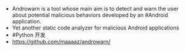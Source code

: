 - Androwarn is a tool whose main aim is to detect and warn the user about potential malicious behaviors developed by an #Android application.
- Yet another static code analyzer for malicious Android applications
- #Python 开发
- https://github.com/maaaaz/androwarn/